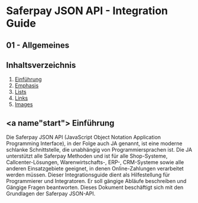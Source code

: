 # Saferpay JSON API - Integration Guide

## 01 - Allgemeines

## <a name='TOC'></a> Inhaltsverzeichnis

1. [Einführung](#start)
1. [Emphasis](#emphasis)
1. [Lists](#lists)
1. [Links](#links)
1. [Images](#images)

## <a name"start"></a> Einführung

Die Saferpay JSON API (JavaScript Object Notation Application Programming Interface), in der Folge auch JA genannt, ist eine moderne schlanke Schnittstelle, die unabhängig von Programmiersprachen ist. 
Die JA unterstützt alle Saferpay Methoden und ist für alle Shop-Systeme, Callcenter-Lösungen, Warenwirtschafts-, ERP-, CRM-Systeme sowie alle anderen Einsatzgebiete geeignet, in denen Online-Zahlungen verarbeitet werden müssen.
Dieser Integrationsguide dient als Hilfestellung für Programmierer und Integratoren. Er soll gängige Abläufe beschreiben und Gängige Fragen beantworten.
Dieses Dokument beschäftigt sich mit den Grundlagen der Saferpay JSON-API.
